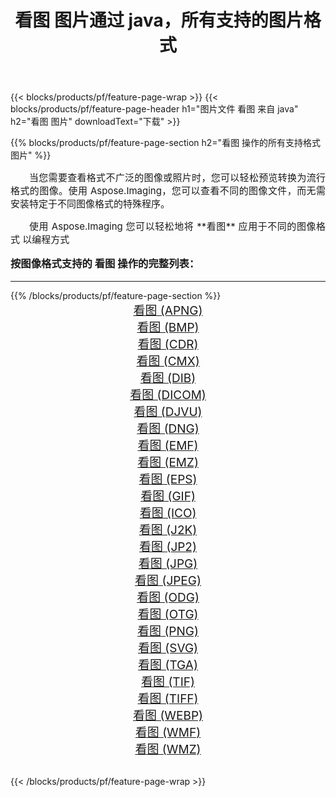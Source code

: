 ﻿---
title: 看图 图片通过 java，所有支持的图片格式 
weight: 3920
url: /zh-hans/java/viewer/ 
lang: zh-hans
langdirlevel: 2
locales: zh-hans,ja,it,ru,de,es,fr,nl,id,lt,pl,pt,vi,tr,ko,zh-hant,ar,hi,th,sv,cs,uk,he
description: 使用 Aspose.Imaging 你可以轻松地通过 java 获取 看图 图像
---

{{< blocks/products/pf/feature-page-wrap >}}
{{< blocks/products/pf/feature-page-header h1="图片文件 看图 来自 java" h2="看图 图片" downloadText="下载" >}}


{{% blocks/products/pf/feature-page-section  h2="看图 操作的所有支持格式图片" %}}
<p align="justify" style="text-indent:2em;font-size:15px;">
当您需要查看格式不广泛的图像或照片时，您可以轻松预览转换为流行格式的图像。使用 Aspose.Imaging，您可以查看不同的图像文件，而无需安装特定于不同图像格式的特殊程序。
</p>
<p align="justify" style="text-indent:2em;font-size:15px;">
使用 Aspose.Imaging 您可以轻松地将 **看图** 应用于不同的图像格式 以编程方式
</p>
<h3 style="margin-top:16px;">
按图像格式支持的 看图 操作的完整列表：
</h3>
<hr/>
{{% /blocks/products/pf/feature-page-section %}}
<div class="container-fluid productfamilypage bg-gray">
    <div class="convertypes bg-gray agp-content section">
        <div class="container">
		<div class="row other-converters" style="gap: 10px;font-size: 19px;text-align:center;">
		    <div class='col-md-3 other-converter remove-lp remove-rp'><a href="/imaging/zh-hans/java/viewer/apng/" style="padding:15px;">看图 (APNG)</a></div><div class='col-md-3 other-converter remove-lp remove-rp'><a href="/imaging/zh-hans/java/viewer/bmp/" style="padding:15px;">看图 (BMP)</a></div><div class='col-md-3 other-converter remove-lp remove-rp'><a href="/imaging/zh-hans/java/viewer/cdr/" style="padding:15px;">看图 (CDR)</a></div><div class='col-md-3 other-converter remove-lp remove-rp'><a href="/imaging/zh-hans/java/viewer/cmx/" style="padding:15px;">看图 (CMX)</a></div><div class='col-md-3 other-converter remove-lp remove-rp'><a href="/imaging/zh-hans/java/viewer/dib/" style="padding:15px;">看图 (DIB)</a></div><div class='col-md-3 other-converter remove-lp remove-rp'><a href="/imaging/zh-hans/java/viewer/dicom/" style="padding:15px;">看图 (DICOM)</a></div><div class='col-md-3 other-converter remove-lp remove-rp'><a href="/imaging/zh-hans/java/viewer/djvu/" style="padding:15px;">看图 (DJVU)</a></div><div class='col-md-3 other-converter remove-lp remove-rp'><a href="/imaging/zh-hans/java/viewer/dng/" style="padding:15px;">看图 (DNG)</a></div><div class='col-md-3 other-converter remove-lp remove-rp'><a href="/imaging/zh-hans/java/viewer/emf/" style="padding:15px;">看图 (EMF)</a></div><div class='col-md-3 other-converter remove-lp remove-rp'><a href="/imaging/zh-hans/java/viewer/emz/" style="padding:15px;">看图 (EMZ)</a></div><div class='col-md-3 other-converter remove-lp remove-rp'><a href="/imaging/zh-hans/java/viewer/eps/" style="padding:15px;">看图 (EPS)</a></div><div class='col-md-3 other-converter remove-lp remove-rp'><a href="/imaging/zh-hans/java/viewer/gif/" style="padding:15px;">看图 (GIF)</a></div><div class='col-md-3 other-converter remove-lp remove-rp'><a href="/imaging/zh-hans/java/viewer/ico/" style="padding:15px;">看图 (ICO)</a></div><div class='col-md-3 other-converter remove-lp remove-rp'><a href="/imaging/zh-hans/java/viewer/j2k/" style="padding:15px;">看图 (J2K)</a></div><div class='col-md-3 other-converter remove-lp remove-rp'><a href="/imaging/zh-hans/java/viewer/jp2/" style="padding:15px;">看图 (JP2)</a></div><div class='col-md-3 other-converter remove-lp remove-rp'><a href="/imaging/zh-hans/java/viewer/jpg/" style="padding:15px;">看图 (JPG)</a></div><div class='col-md-3 other-converter remove-lp remove-rp'><a href="/imaging/zh-hans/java/viewer/jpeg/" style="padding:15px;">看图 (JPEG)</a></div><div class='col-md-3 other-converter remove-lp remove-rp'><a href="/imaging/zh-hans/java/viewer/odg/" style="padding:15px;">看图 (ODG)</a></div><div class='col-md-3 other-converter remove-lp remove-rp'><a href="/imaging/zh-hans/java/viewer/otg/" style="padding:15px;">看图 (OTG)</a></div><div class='col-md-3 other-converter remove-lp remove-rp'><a href="/imaging/zh-hans/java/viewer/png/" style="padding:15px;">看图 (PNG)</a></div><div class='col-md-3 other-converter remove-lp remove-rp'><a href="/imaging/zh-hans/java/viewer/svg/" style="padding:15px;">看图 (SVG)</a></div><div class='col-md-3 other-converter remove-lp remove-rp'><a href="/imaging/zh-hans/java/viewer/tga/" style="padding:15px;">看图 (TGA)</a></div><div class='col-md-3 other-converter remove-lp remove-rp'><a href="/imaging/zh-hans/java/viewer/tif/" style="padding:15px;">看图 (TIF)</a></div><div class='col-md-3 other-converter remove-lp remove-rp'><a href="/imaging/zh-hans/java/viewer/tiff/" style="padding:15px;">看图 (TIFF)</a></div><div class='col-md-3 other-converter remove-lp remove-rp'><a href="/imaging/zh-hans/java/viewer/webp/" style="padding:15px;">看图 (WEBP)</a></div><div class='col-md-3 other-converter remove-lp remove-rp'><a href="/imaging/zh-hans/java/viewer/wmf/" style="padding:15px;">看图 (WMF)</a></div><div class='col-md-3 other-converter remove-lp remove-rp'><a href="/imaging/zh-hans/java/viewer/wmz/" style="padding:15px;">看图 (WMZ)</a></div>
                </div>
        </div>
    </div>
</div>
<br/>

{{< /blocks/products/pf/feature-page-wrap >}}
